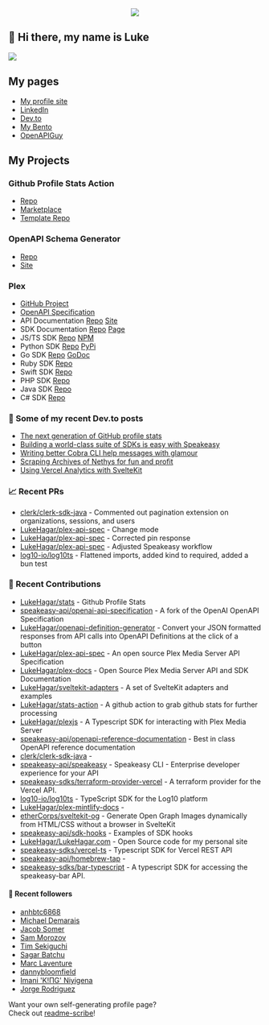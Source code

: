 <div align="center">
   <img src="https://raw.githubusercontent.com/LukeHagar/github-stats-remotion/main/out/readme.gif">
</div>

## 👋 Hi there, my name is Luke

<a href="https://hits.seeyoufarm.com"><img src="https://hits.seeyoufarm.com/api/count/incr/badge.svg?url=https%3A%2F%2Fgithub.com%2Flukehagar1212%2Fhit-counter&count_bg=%2384A1FF&title_bg=%23445DD3&icon=mocha.svg&icon_color=%23E7E7E7&title=Views&edge_flat=false"/></a>


## My pages
- [My profile site](https://lukehagar.com/)
- [LinkedIn](https://www.linkedin.com/in/lukehagar/)
- [Dev.to](https://dev.to/lukehagar)
- [My Bento](https://bento.me/lukehagar)
- [OpenAPIGuy](https://openapiguy.dev)

## My Projects

### Github Profile Stats Action
- [Repo](https://github.com/LukeHagar/stats-action)
- [Marketplace](https://github.com/marketplace/actions/profile-stats)
- [Template Repo](https://github.com/LukeHagar/stats)

### OpenAPI Schema Generator
- [Repo](https://github.com/LukeHagar/openapi-definition-generator/)
- [Site](https://oas-def-gen.lukehagar.com)

### Plex
- [GitHub Project](https://github.com/users/LukeHagar/projects/3)
- [OpenAPI Specification](https://github.com/LukeHagar/plex-api-spec)
- API Documentation [Repo](https://github.com/LukeHagar/plex-docs) [Site](https://plexapi.dev)
- SDK Documentation [Repo](https://github.com/LukeHagar/plex-sdk-docs) [Page](https://plexapi.dev/sdk-docs)
- JS/TS SDK [Repo](https://github.com/LukeHagar/plexjs) [NPM](https://www.npmjs.com/package/@lukehagar/plexjs)
- Python SDK [Repo](https://github.com/LukeHagar/plexpy) [PyPi](https://pypi.org/project/plex-api-client/)
- Go SDK [Repo](https://github.com/LukeHagar/plexgo) [GoDoc](https://pkg.go.dev/github.com/LukeHagar/plexgo)
- Ruby SDK [Repo](https://github.com/LukeHagar/plexruby)
- Swift SDK [Repo](https://github.com/LukeHagar/plexswift)
- PHP SDK [Repo](https://github.com/LukeHagar/plexphp)
- Java SDK [Repo](https://github.com/LukeHagar/plexjava)
- C# SDK [Repo](https://github.com/LukeHagar/plexcsharp)


### 📜 Some of my recent Dev.to posts

- [The next generation of GitHub profile stats](https://dev.to/lukehagar/the-next-generation-of-github-profile-stats-1nh8)
- [Building a world-class suite of SDKs is easy with Speakeasy](https://dev.to/lukehagar/building-a-world-class-suite-of-sdks-is-easy-with-speakeasy-37ba)
- [Writing better Cobra CLI help messages with glamour](https://dev.to/lukehagar/writing-better-cobra-cli-help-messages-with-glamour-1525)
- [Scraping Archives of Nethys for fun and profit](https://dev.to/lukehagar/scraping-archives-of-nethys-for-fun-and-profit-3ll3)
- [Using Vercel Analytics with SvelteKit](https://dev.to/lukehagar/using-vercel-analytics-with-sveltekit-381j)

### 📈 Recent PRs

- [clerk/clerk-sdk-java](https://github.com/clerk/clerk-sdk-java/pull/2) - Commented out pagination extension on organizations, sessions, and users
- [LukeHagar/plex-api-spec](https://github.com/LukeHagar/plex-api-spec/pull/22) - Change mode
- [LukeHagar/plex-api-spec](https://github.com/LukeHagar/plex-api-spec/pull/21) - Corrected pin response
- [LukeHagar/plex-api-spec](https://github.com/LukeHagar/plex-api-spec/pull/19) - Adjusted Speakeasy workflow
- [log10-io/log10ts](https://github.com/log10-io/log10ts/pull/6) - Flattened imports, added kind to required, added a bun test

### 👷 Recent Contributions

- [LukeHagar/stats](https://github.com/LukeHagar/stats) - Github Profile Stats
- [speakeasy-api/openai-api-specification](https://github.com/speakeasy-api/openai-api-specification) - A fork of the OpenAI OpenAPI Specification
- [LukeHagar/openapi-definition-generator](https://github.com/LukeHagar/openapi-definition-generator) - Convert your JSON formatted responses from API calls into OpenAPI Definitions at the click of a button
- [LukeHagar/plex-api-spec](https://github.com/LukeHagar/plex-api-spec) - An open source Plex Media Server API Specification
- [LukeHagar/plex-docs](https://github.com/LukeHagar/plex-docs) - Open Source Plex Media Server API and SDK Documentation
- [LukeHagar/sveltekit-adapters](https://github.com/LukeHagar/sveltekit-adapters) - A set of SvelteKit adapters and examples
- [LukeHagar/stats-action](https://github.com/LukeHagar/stats-action) - A github action to grab github stats for further processing
- [LukeHagar/plexjs](https://github.com/LukeHagar/plexjs) - A Typescript SDK for interacting with Plex Media Server
- [speakeasy-api/openapi-reference-documentation](https://github.com/speakeasy-api/openapi-reference-documentation) - Best in class OpenAPI reference documentation
- [clerk/clerk-sdk-java](https://github.com/clerk/clerk-sdk-java) - 
- [speakeasy-api/speakeasy](https://github.com/speakeasy-api/speakeasy) - Speakeasy CLI - Enterprise developer experience for your API
- [speakeasy-sdks/terraform-provider-vercel](https://github.com/speakeasy-sdks/terraform-provider-vercel) - A terraform provider for the Vercel API.
- [log10-io/log10ts](https://github.com/log10-io/log10ts) - TypeScript SDK for the Log10 platform
- [LukeHagar/plex-mintlify-docs](https://github.com/LukeHagar/plex-mintlify-docs) - 
- [etherCorps/sveltekit-og](https://github.com/etherCorps/sveltekit-og) - Generate Open Graph Images dynamically from HTML/CSS without a browser in SvelteKit
- [speakeasy-api/sdk-hooks](https://github.com/speakeasy-api/sdk-hooks) - Examples of SDK hooks
- [LukeHagar/LukeHagar.com](https://github.com/LukeHagar/LukeHagar.com) - Open Source code for my personal site
- [speakeasy-sdks/vercel-ts](https://github.com/speakeasy-sdks/vercel-ts) - Typescript SDK for Vercel REST API
- [speakeasy-api/homebrew-tap](https://github.com/speakeasy-api/homebrew-tap) - 
- [speakeasy-sdks/bar-typescript](https://github.com/speakeasy-sdks/bar-typescript) - A typescript SDK for accessing the speakeasy-bar API.

#### 👯 Recent followers

- [anhbtc6868](https://github.com/anhbtc)
- [Michael Demarais](https://github.com/mikedemarais)
- [Jacob Somer](https://github.com/jacobsomer)
- [Sam Morozov](https://github.com/sammorozov)
- [Tim Sekiguchi](https://github.com/tsekiguchi)
- [Sagar Batchu](https://github.com/simplesagar)
- [Marc Laventure](https://github.com/marclave)
- [dannybloomfield](https://github.com/dannybloomfield)
- [Imani &#39;K!ΠG&#39; Niyigena ](https://github.com/ImaniAN)
- [Jorge Rodriguez](https://github.com/jorgerdz)

Want your own self-generating profile page?   
Check out [readme-scribe](https://github.com/muesli/readme-scribe)!


